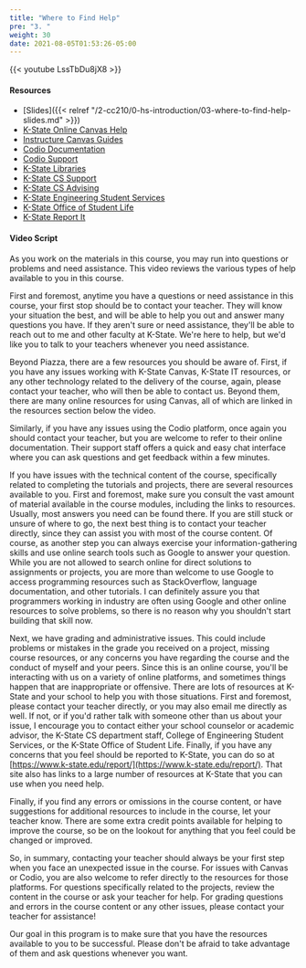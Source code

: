 ```yaml
---
title: "Where to Find Help"
pre: "3. "
weight: 30
date: 2021-08-05T01:53:26-05:00
---
```


{{< youtube LssTbDu8jX8 >}}

#### Resources

* [Slides]({{< relref "/2-cc210/0-hs-introduction/03-where-to-find-help-slides.md" >}})
* [K-State Online Canvas Help](http://public.online.k-state.edu/help/)
* [Instructure Canvas Guides](https://community.canvaslms.com/community/answers/guides)
* [Codio Documentation](https://codio.com/docs/)
* [Codio Support](https://codio.com/docs/dashboard/support/)
* [K-State Libraries](http://www.lib.k-state.edu/)
* [K-State CS Support](https://support.cs.ksu.edu/)
* [K-State CS Advising](https://www.cs.ksu.edu/undergraduate/advising/)
* [K-State Engineering Student Services](https://www.engg.ksu.edu/studentservices/)
* [K-State Office of Student Life](https://www.k-state.edu/studentlife/)
* [K-State Report It](https://www.k-state.edu/report/)

#### Video Script

As you work on the materials in this course, you may run into questions or problems and need assistance. This video reviews the various types of help available to you in this course.

First and foremost, anytime you have a questions or need assistance in this course, your first stop should be to contact your teacher. They will know your situation the best, and will be able to help you out and answer many questions you have. If they aren't sure or need assistance, they'll be able to reach out to me and other faculty at K-State. We're here to help, but we'd like you to talk to your teachers whenever you need assistance.

Beyond Piazza, there are a few resources you should be aware of. First, if you have any issues working with K-State Canvas, K-State IT resources, or any other technology related to the delivery of the course, again, please contact your teacher, who will then be able to contact us. Beyond them, there are many online resources for using Canvas, all of which are linked in the resources section below the video.

Similarly, if you have any issues using the Codio platform, once again you should contact your teacher, but you are welcome to refer to their online documentation. Their support staff offers a quick and easy chat interface where you can ask questions and get feedback within a few minutes.

If you have issues with the technical content of the course, specifically related to completing the tutorials and projects, there are several resources available to you. First and foremost, make sure you consult the vast amount of material available in the course modules, including the links to resources. Usually, most answers you need can be found there. If you are still stuck or unsure of where to go, the next best thing is to contact your teacher directly, since they can assist you with most of the course content. Of course, as another step you can always exercise your information-gathering skills and use online search tools such as Google to answer your question. While you are not allowed to search online for direct solutions to assignments or projects, you are more than welcome to use Google to access programming resources such as StackOverflow, language documentation, and other tutorials. I can definitely assure you that programmers working in industry are often using Google and other online resources to solve problems, so there is no reason why you shouldn't start building that skill now.

Next, we have grading and administrative issues. This could include problems or mistakes in the grade you received on a project, missing course resources, or any concerns you have regarding the course and the conduct of myself and your peers. Since this is an online course, you'll be interacting with us on a variety of online platforms, and sometimes things happen that are inappropriate or offensive. There are lots of resources at K-State and your school to help you with those situations. First and foremost, please contact your teacher directly, or you may also email me directly as well. If not, or if you'd rather talk with someone other than us about your issue, I encourage you to contact either your school counselor or academic advisor, the K-State CS department staff, College of Engineering Student Services, or the K-State Office of Student Life. Finally, if you have any concerns that you feel should be reported to K-State, you can do so at [https://www.k-state.edu/report/](https://www.k-state.edu/report/). That site also has links to a large number of resources at K-State that you can use when you need help.

Finally, if you find any errors or omissions in the course content, or have suggestions for additional resources to include in the course, let your teacher know. There are some extra credit points available for helping to improve the course, so be on the lookout for anything that you feel could be changed or improved.

So, in summary, contacting your teacher should always be your first step when you face an unexpected issue in the course. For issues with Canvas or Codio, you are also welcome to refer directly to the resources for those platforms. For questions specifically related to the projects, review the content in the course or ask your teacher for help. For grading questions and errors in the course content or any other issues, please contact your teacher for assistance!

Our goal in this program is to make sure that you have the resources available to you to be successful. Please don't be afraid to take advantage of them and ask questions whenever you want.
